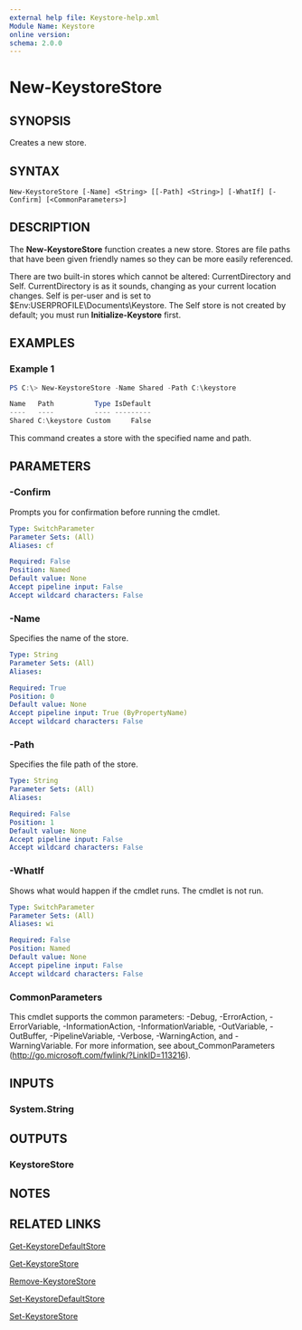 ```yaml
---
external help file: Keystore-help.xml
Module Name: Keystore
online version:
schema: 2.0.0
---
```


# New-KeystoreStore

## SYNOPSIS
Creates a new store.

## SYNTAX

```
New-KeystoreStore [-Name] <String> [[-Path] <String>] [-WhatIf] [-Confirm] [<CommonParameters>]
```

## DESCRIPTION
The **New-KeystoreStore** function creates a new store. Stores are file paths that have been given friendly names so they can be more easily referenced.

There are two built-in stores which cannot be altered: CurrentDirectory and Self. CurrentDirectory is as it sounds, changing as your current location changes. Self is per-user and is set to $Env:USERPROFILE\Documents\Keystore. The Self store is not created by default; you must run **Initialize-Keystore** first.

## EXAMPLES

### Example 1
```powershell
PS C:\> New-KeystoreStore -Name Shared -Path C:\keystore

Name   Path          Type IsDefault
----   ----          ---- ---------
Shared C:\keystore Custom     False
```

This command creates a store with the specified name and path.

## PARAMETERS

### -Confirm
Prompts you for confirmation before running the cmdlet.

```yaml
Type: SwitchParameter
Parameter Sets: (All)
Aliases: cf

Required: False
Position: Named
Default value: None
Accept pipeline input: False
Accept wildcard characters: False
```

### -Name
Specifies the name of the store.

```yaml
Type: String
Parameter Sets: (All)
Aliases:

Required: True
Position: 0
Default value: None
Accept pipeline input: True (ByPropertyName)
Accept wildcard characters: False
```

### -Path
Specifies the file path of the store.

```yaml
Type: String
Parameter Sets: (All)
Aliases:

Required: False
Position: 1
Default value: None
Accept pipeline input: False
Accept wildcard characters: False
```

### -WhatIf
Shows what would happen if the cmdlet runs.
The cmdlet is not run.

```yaml
Type: SwitchParameter
Parameter Sets: (All)
Aliases: wi

Required: False
Position: Named
Default value: None
Accept pipeline input: False
Accept wildcard characters: False
```

### CommonParameters
This cmdlet supports the common parameters: -Debug, -ErrorAction, -ErrorVariable, -InformationAction, -InformationVariable, -OutVariable, -OutBuffer, -PipelineVariable, -Verbose, -WarningAction, and -WarningVariable. For more information, see about_CommonParameters (http://go.microsoft.com/fwlink/?LinkID=113216).

## INPUTS

### System.String

## OUTPUTS

### KeystoreStore

## NOTES

## RELATED LINKS

[Get-KeystoreDefaultStore](./Get-KeystoreDefaultStore.md)

[Get-KeystoreStore](./Get-KeystoreStore.md)

[Remove-KeystoreStore](./Remove-KeystoreStore.md)

[Set-KeystoreDefaultStore](./Set-KeystoreDefaultStore.md)

[Set-KeystoreStore](./Set-KeystoreStore.md)
